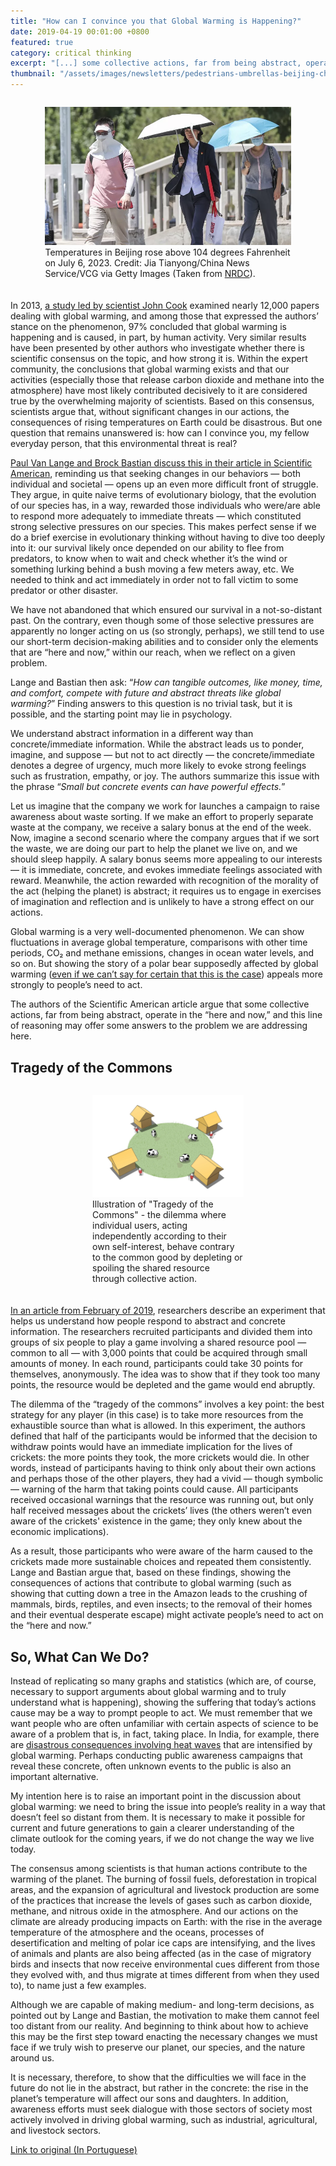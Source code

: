 ```yaml
---
title: "How can I convince you that Global Warming is Happening?"
date: 2019-04-19 00:01:00 +0800
featured: true
category: critical thinking
excerpt: "[...] some collective actions, far from being abstract, operate in the “here and now,” and this line of reasoning may offer some answers to the problem we are addressing here."
thumbnail: "/assets/images/newsletters/pedestrians-umbrellas-beijing-china-heat-1519409354.jpg"
---
```


<div style="display: flex; justify-content: center; margin-bottom: 20px;">
    <figure style="width: 78%;">
        <img src="\assets\images\newsletters\pedestrians-umbrellas-beijing-china-heat-1519409354.jpg" style="width: 100%;">
                    <figcaption>Temperatures in Beijing rose above 104 degrees Fahrenheit on July 6, 2023. Credit: Jia Tianyong/China News Service/VCG via Getty Images (Taken from <a href="https://www.nrdc.org/stories/global-warming-101">NRDC</a>).</figcaption>        
    </figure>
</div>

In 2013, [a study led by scientist John Cook](https://iopscience.iop.org/article/10.1088/1748-9326/8/2/024024) examined nearly 12,000 papers dealing with global warming, and among those that expressed the authors’ stance on the phenomenon, 97% concluded that global warming is happening and is caused, in part, by human activity. Very similar results have been presented by other authors who investigate whether there is scientific consensus on the topic, and how strong it is. Within the expert community, the conclusions that global warming exists and that our activities (especially those that release carbon dioxide and methane into the atmosphere) have most likely contributed decisively to it are considered true by the overwhelming majority of scientists. Based on this consensus, scientists argue that, without significant changes in our actions, the consequences of rising temperatures on Earth could be disastrous. But one question that remains unanswered is: how can I convince you, my fellow everyday person, that this environmental threat is real?

[Paul Van Lange and Brock Bastian discuss this in their article in Scientific American](https://www.scientificamerican.com/article/reducing-climate-change-by-making-it-less-abstract/), reminding us that seeking changes in our behaviors — both individual and societal — opens up an even more difficult front of struggle. They argue, in quite naive terms of evolutionary biology, that the evolution of our species has, in a way, rewarded those individuals who were/are able to respond more adequately to immediate threats — which constituted strong selective pressures on our species. This makes perfect sense if we do a brief exercise in evolutionary thinking without having to dive too deeply into it: our survival likely once depended on our ability to flee from predators, to know when to wait and check whether it’s the wind or something lurking behind a bush moving a few meters away, etc. We needed to think and act immediately in order not to fall victim to some predator or other disaster.

We have not abandoned that which ensured our survival in a not-so-distant past. On the contrary, even though some of those selective pressures are apparently no longer acting on us (so strongly, perhaps), we still tend to use our short-term decision-making abilities and to consider only the elements that are “here and now,” within our reach, when we reflect on a given problem.

Lange and Bastian then ask: “*How can tangible outcomes, like money, time, and comfort, compete with future and abstract threats like global warming?*” Finding answers to this question is no trivial task, but it is possible, and the starting point may lie in psychology.

We understand abstract information in a different way than concrete/immediate information. While the abstract leads us to ponder, imagine, and suppose — but not to act directly — the concrete/immediate denotes a degree of urgency, much more likely to evoke strong feelings such as frustration, empathy, or joy. The authors summarize this issue with the phrase “*Small but concrete events can have powerful effects.*”

Let us imagine that the company we work for launches a campaign to raise awareness about waste sorting. If we make an effort to properly separate waste at the company, we receive a salary bonus at the end of the week. Now, imagine a second scenario where the company argues that if we sort the waste, we are doing our part to help the planet we live on, and we should sleep happily. A salary bonus seems more appealing to our interests — it is immediate, concrete, and evokes immediate feelings associated with reward. Meanwhile, the action rewarded with recognition of the morality of the act (helping the planet) is abstract; it requires us to engage in exercises of imagination and reflection and is unlikely to have a strong effect on our actions.

Global warming is a very well-documented phenomenon. We can show fluctuations in average global temperature, comparisons with other time periods, CO₂ and methane emissions, changes in ocean water levels, and so on. But showing the story of a polar bear supposedly affected by global warming ([even if we can’t say for certain that this is the case](https://www.youtube.com/watch?v=_JhaVNJb3ag)) appeals more strongly to people’s need to act.

The authors of the Scientific American article argue that some collective actions, far from being abstract, operate in the “here and now,” and this line of reasoning may offer some answers to the problem we are addressing here.

## Tragedy of the Commons

<div style="display: flex; justify-content: center; margin-bottom: 20px;">
    <figure style="width: 48%;">
        <img src="\assets\images\newsletters\1_tAFmkqQD8oJ024XCnDNq-A.jpg" style="width: 100%;">
                <figcaption>
                    Illustration of "Tragedy of the Commons" - the dilemma where individual users, acting independently according to their own self-interest, behave contrary to the common good by depleting or spoiling the shared resource through collective action.
                </figcaption>
    </figure>
</div>

[In an article from February of 2019](www.sciencedirect.com/science/article/pii/S0272494418305073), researchers describe an experiment that helps us understand how people respond to abstract and concrete information. The researchers recruited participants and divided them into groups of six people to play a game involving a shared resource pool — common to all — with 3,000 points that could be acquired through small amounts of money. In each round, participants could take 30 points for themselves, anonymously. The idea was to show that if they took too many points, the resource would be depleted and the game would end abruptly.

The dilemma of the “tragedy of the commons” involves a key point: the best strategy for any player (in this case) is to take more resources from the exhaustible source than what is allowed. In this experiment, the authors defined that half of the participants would be informed that the decision to withdraw points would have an immediate implication for the lives of crickets: the more points they took, the more crickets would die. In other words, instead of participants having to think only about their own actions and perhaps those of the other players, they had a vivid — though symbolic — warning of the harm that taking points could cause. All participants received occasional warnings that the resource was running out, but only half received messages about the crickets’ lives (the others weren’t even aware of the crickets' existence in the game; they only knew about the economic implications).

As a result, those participants who were aware of the harm caused to the crickets made more sustainable choices and repeated them consistently. Lange and Bastian argue that, based on these findings, showing the consequences of actions that contribute to global warming (such as showing that cutting down a tree in the Amazon leads to the crushing of mammals, birds, reptiles, and even insects; to the removal of their homes and their eventual desperate escape) might activate people’s need to act on the “here and now.”

## So, What Can We Do?

Instead of replicating so many graphs and statistics (which are, of course, necessary to support arguments about global warming and to truly understand what is happening), showing the suffering that today’s actions cause may be a way to prompt people to act. We must remember that we want people who are often unfamiliar with certain aspects of science to be aware of a problem that is, in fact, taking place. In India, for example, there are [disastrous consequences involving heat waves](https://www.theguardian.com/world/2018/jun/02/india-heat-wave-deaths-public-health-measures) that are intensified by global warming. Perhaps conducting public awareness campaigns that reveal these concrete, often unknown events to the public is also an important alternative.

My intention here is to raise an important point in the discussion about global warming: we need to bring the issue into people’s reality in a way that doesn’t feel so distant from them. It is necessary to make it possible for current and future generations to gain a clearer understanding of the climate outlook for the coming years, if we do not change the way we live today.

The consensus among scientists is that human actions contribute to the warming of the planet. The burning of fossil fuels, deforestation in tropical areas, and the expansion of agricultural and livestock production are some of the practices that increase the levels of gases such as carbon dioxide, methane, and nitrous oxide in the atmosphere. And our actions on the climate are already producing impacts on Earth: with the rise in the average temperature of the atmosphere and the oceans, processes of desertification and melting of polar ice caps are intensifying, and the lives of animals and plants are also being affected (as in the case of migratory birds and insects that now receive environmental cues different from those they evolved with, and thus migrate at times different from when they used to), to name just a few examples.

Although we are capable of making medium- and long-term decisions, as pointed out by Lange and Bastian, the motivation to make them cannot feel too distant from our reality. And beginning to think about how to achieve this may be the first step toward enacting the necessary changes we must face if we truly wish to preserve our planet, our species, and the nature around us.

It is necessary, therefore, to show that the difficulties we will face in the future do not lie in the abstract, but rather in the concrete: the rise in the planet’s temperature will affect our sons and daughters. In addition, awareness efforts must seek dialogue with those sectors of society most actively involved in driving global warming, such as industrial, agricultural, and livestock sectors.

[Link to original (In Portuguese)](hhttps://nastrilhasdarazao.wordpress.com/2019/04/29/como-eu-posso-lhe-convencer-de-que-o-aquecimento-global-ocorre/)